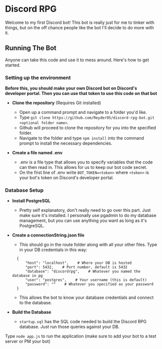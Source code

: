 # Discord RPG
Welcome to my first Discord bot! This bot is really just for me to tinker with things, but on the off chance people like the bot I'll decide to do more with it.

## Running The Bot
Anyone can take this code and use it to mess around. Here's how to get started.

### Setting up the environment

**Before this, you should make your own Discord bot on Discord's developer portal. Then you can use that token to use this code on that bot**

- **Clone the repository** (Requires Git installed)

  - Open up a command prompt and navigate to a folder you'd like.
  - Type ```git clone https://github.com/Reyder95/discord-rpg-bot.git <optional folder name>```.
  - Github will proceed to clone the repository for you into the specified folder.
  - Navigate to the folder and type ```npm install``` into the command prompt to install the necessary dependencies.

- **Create a file named .env**

  - .env is a file type that allows you to specify variables that the code can then read in. This allows for us to keep our bot code secret.
  - On the first line of .env write ```BOT_TOKEN=<token>``` where ```<token>``` is your bot's token on Discord's developer portal.

### Database Setup

- **Install PostgreSQL**
  - Pretty self explanatory, don't really need to go over this part. Just make sure it's installed. I personally use pgadmin to do my database management, but you can use anything you want as long as it's PostgreSQL.

- **Create a connectionString.json file**
  - This should go in the route folder along with all your other files. Type in your DB credentials in this way:

  ```
    {
        "host": "localhost",    # Where your DB is hosted
        "port": 5432,    # Port number, default is 5432
        "database": "discordrpg",    # Whatever you named the database in pg
        "user": "postgres",    # Your username (this is default)
        "password": ""    # Whatever you specified as your password
    }
  ```

  - This allows the bot to know your database credentials and connect to the database.

- **Build the Database**
  - ```startup.sql``` has the SQL code needed to build the Discord RPG database. Just run those queries against your DB.

Type ```node app.js``` to run the application (make sure to add your bot to a test server or PM your bot)

